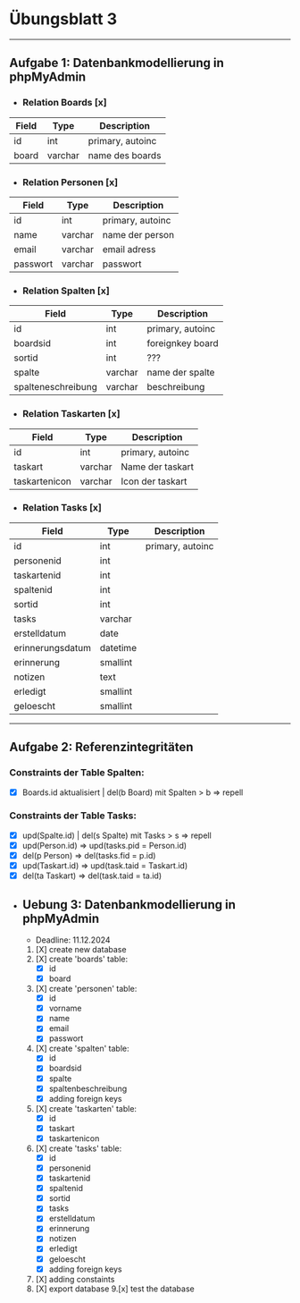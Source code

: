 # Übungsblatt 3

---

## Aufgabe 1: Datenbankmodellierung in phpMyAdmin

- ### Relation Boards [x]

| Field     | Type      | Description       |
|-----------|-----------|-------------------|
| id        | int       | primary, autoinc  |
| board     | varchar   | name des boards   | 

- ### Relation Personen [x]

| Field     | Type      | Description       |
|-----------|-----------|-------------------|
| id        | int       | primary, autoinc  |
| name      | varchar   | name der person   | 
| email     | varchar   | email adress      | 
| passwort  | varchar   | passwort          | 

- ### Relation Spalten [x]

| Field                 | Type      | Description       |
|-----------------------|-----------|-------------------|
| id                    | int       | primary, autoinc  |
| boardsid              | int       | foreignkey board  | 
| sortid                | int       | ???               | 
| spalte                | varchar   | name der spalte   | 
| spalteneschreibung    | varchar   | beschreibung      | 

- ### Relation Taskarten [x]

| Field         | Type      | Description       |
|---------------|-----------|-------------------|
| id            | int       | primary, autoinc  |
| taskart       | varchar   | Name der taskart  | 
| taskartenicon | varchar   | Icon der taskart  | 

- ### Relation Tasks [x]

| Field            | Type     | Description      |
|------------------|----------|------------------|
| id               | int      | primary, autoinc |
| personenid       | int      | | 
| taskartenid      | int      | | 
| spaltenid        | int      | | 
| sortid           | int      | | 
| tasks            | varchar  | | 
| erstelldatum     | date     | | 
| erinnerungsdatum | datetime | | 
| erinnerung       | smallint | | 
| notizen          | text     | | 
| erledigt         | smallint | | 
| geloescht        | smallint | | 

---
## Aufgabe 2: Referenzintegritäten
### Constraints der Table Spalten:
 - [x] Boards.id aktualisiert | del(b Board) mit Spalten > b => repell
### Constraints der Table Tasks:
 - [x] upd(Spalte.id) | del(s Spalte) mit Tasks > s => repell
 - [x] upd(Person.id) => upd(tasks.pid = Person.id)
 - [x] del(p Person) => del(tasks.fid = p.id)
 - [x] upd(Taskart.id) => upd(task.taid = Taskart.id)
 - [x] del(ta Taskart) => del(task.taid = ta.id)

- ## Uebung 3: Datenbankmodellierung in phpMyAdmin
  - Deadline: 11.12.2024
  1. [X] create new database
  2. [X] create 'boards' table:
      - [X] id
      - [X] board
  3. [X] create 'personen' table:
      - [X] id
      - [X] vorname
      - [X] name
      - [X] email
      - [X] passwort
  4. [X] create 'spalten' table:
      - [X] id
      - [X] boardsid
      - [X] spalte
      - [X] spaltenbeschreibung
      - [X] adding foreign keys
  5. [X] create 'taskarten' table:
      - [X] id
      - [X] taskart
      - [X] taskartenicon
  6. [X] create 'tasks' table:
      - [X] id
      - [X] personenid
      - [X] taskartenid
      - [X] spaltenid
      - [X] sortid
      - [X] tasks
      - [X] erstelldatum
      - [X] erinnerung
      - [X] notizen
      - [X] erledigt
      - [X] geloescht
      - [X] adding foreign keys
  7. [X] adding constaints
  8. [X] export database
  9.[x] test the database
